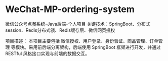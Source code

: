# WeChat-MP-ordering-system
微信公众号点餐系统-Java后端-个人项目
关键技术：SpringBoot、分布式session、Redis分布式锁、Redis缓存层、微信网页授权

项目描述：
本项目主要包括 微信授权、用户登录、身份验证、商品管理、订单管理 等模块。采用前后端分离架构，后端使用 SpringBoot 框架进行开发，并通过 RESTful 风格接口实现与前端的数据交互。
